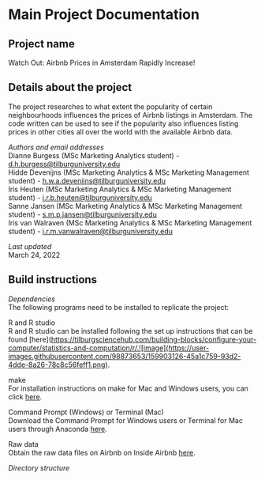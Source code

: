 Main Project Documentation
=============================================================================

Project name
------------
Watch Out: Airbnb Prices in Amsterdam Rapidly Increase!

Details about the project
------------
The project researches to what extent the popularity of certain neighbourhoods influences the prices of Airbnb listings in Amsterdam. The code written can be used to see if the popularity also influences listing prices in other cities all over the world with the available Airbnb data.

*Authors and email addresses*<br/>
Dianne Burgess (MSc Marketing Analytics student) - d.h.burgess@tilburguniversity.edu <br/>
Hidde Devenijns (MSc Marketing Analytics & MSc Marketing Management student) - h.w.a.devenijns@tilburguniversity.edu <br/>
Iris Heuten (MSc Marketing Analytics & MSc Marketing Management student) - i.r.b.heuten@tilburguniversity.edu <br/>
Sanne Jansen (MSc Marketing Analytics & MSc Marketing Management student) - s.m.p.jansen@tilburguniversity.edu <br/>
Iris van Walraven (MSc Marketing Analytics & MSc Marketing Management student) - i.r.m.vanwalraven@tilburguniversity.edu <br/>

*Last updated* <br/>
March 24, 2022

Build instructions
---------------

*Dependencies*<br/>
The following programs need to be installed to replicate the project:<br/>

R and R studio<br/>
  R and R studio can be installed following the set up instructions that can be found [here](https://tilburgsciencehub.com/building-blocks/configure-your-computer/statistics-and-computation/r/.![image](https://user-images.githubusercontent.com/98873653/159903126-45a1c759-93d2-4dde-8a26-78c8c56feff1.png).

make <br/>
  For installation instructions on make for Mac and Windows users, you can click [here](https://tilburgsciencehub.com/building-blocks/configure-your-computer/automation-and-workflows/make/).
  
Command Prompt (Windows) or Terminal (Mac)  <br/>
  Download the Command Prompt for Windows users or Terminal for Mac users through Anaconda [here](https://www.anaconda.com/products/individual).
  
Raw data <br/>
  Obtain the raw data files on Airbnb on Inside Airbnb [here](http://insideairbnb.com/get-the-data.html).

*Directory structure* <br/>

  
